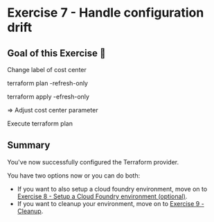 # Exercise 7 - Handle configuration drift

## Goal of this Exercise 🎯

Change label of cost center

terraform plan -refresh-only

terraform apply -efresh-only

=> Adjust cost center parameter

Execute terraform plan

## Summary

You've now successfully configured the Terraform provider. 

You have two options now or you can do both:

- If you want to also setup a cloud foundry environment, move on to [Exercise 8 - Setup a Cloud Foundry environment (optional)](../EXERCISE8/README.md).
- If you want to cleanup your environment, move on to [Exercise 9 - Cleanup](../EXERCISE9/README.md).

